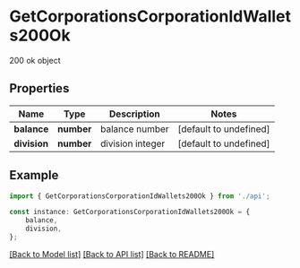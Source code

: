 # GetCorporationsCorporationIdWallets200Ok

200 ok object

## Properties

Name | Type | Description | Notes
------------ | ------------- | ------------- | -------------
**balance** | **number** | balance number | [default to undefined]
**division** | **number** | division integer | [default to undefined]

## Example

```typescript
import { GetCorporationsCorporationIdWallets200Ok } from './api';

const instance: GetCorporationsCorporationIdWallets200Ok = {
    balance,
    division,
};
```

[[Back to Model list]](../README.md#documentation-for-models) [[Back to API list]](../README.md#documentation-for-api-endpoints) [[Back to README]](../README.md)
